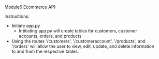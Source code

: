 Module6 Ecommerce API:

Instructions:
- Initiate app.py
    - Intitiating app.py will create tables for customers, customer accounts, orders, and products
- Using the routes '/customers', '/customeraccount', '/products', and '/orders' will allow the user to view, edit, update, and delete information to and from the respective tables.
